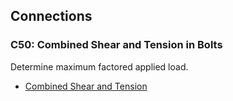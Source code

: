 ## Connections

### C50: Combined Shear and Tension in Bolts

Determine maximum factored applied load.

- [Combined Shear and Tension](bolt-5.pdf)
